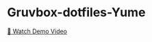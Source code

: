 # Gruvbox-dotfiles-Yume

[🎥 Watch Demo Video](https://github.com/SyHaqi/Gruvbox-dotfiles-Yume/blob/main/simplescreenrecorder-2025-07-10_23.42.19.mp4)
